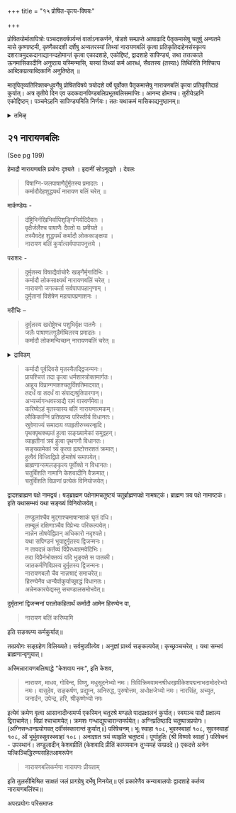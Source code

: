 +++
title = "१५ प्रोषित-कृत्य-विषयः"

+++

प्रोषितयोर्मातापित्रोः पञ्चदशवर्षपर्यन्तं वार्ताऽनाकर्णने, षोडशे सम्प्राप्ते आषाढादि पैतृकमासेषु चतुर्षु अन्यतमे मासे कृष्णाष्टमी, कृष्णैकादशी दर्शेषु अन्यतरस्यां तिथ्यां नारायणबलिं कृत्वा प्रतिकृतिदाहेनसंस्कृत्य दशरात्रमुदकदानाद्यानन्दहोमान्तं कृत्वा एकादशाहे, एकोद्दिष्टं, द्वादशाहे सापिण्ड्यं, तथा तत्तत्काले ऊनमासिकादीनि अनुष्ठाय यस्मिन्मासि, यस्यां तिथ्यां कर्म आरब्धं, सैवतस्य (तस्याः) तिथिरिति निश्चित्य आब्दिकप्रत्याब्दिकानि अनुतिष्ठेत् ॥

मातृपितृव्यतिरिक्तबन्धुवर्गेषु प्रोषितविषये त्रयोदशे वर्षे पूर्वोक्त पैतृकमासेषु नारायणबलिं कृत्वा प्रतिकृतिदाहं कुर्यात्। अत्र तृतीये दिन एव उदकदानपिण्डबलिप्रभूतबलिसमाप्तिः। आनन्द होमश्च। तुरीयेऽहनि एकोद्दिष्टम्। पञ्चमेऽहनि सापिण्ड्यमिति निर्णयः। ततः यथाक्रमं मासिकाद्यनुष्ठानम्॥

<details><summary>तमिऴ्</summary>

## 15 ப்ரோஷித க்ருத்ய விஷயம்

தேசாந்தரம் சென்றிருந்த தாய், தகப்பன் இவர்களின் இருப்பிடம் அறிய முடியாதபடி ஆகிவிட்டால் பதினைந்து வருடங்களுக்குப் பிறகு 16வது வருடத்தில் ஆடி, புரட்டாசி, மார்கழி, மாசி மாதங்களில் கிருஷ்ண அஷ்டமி, கிருஷ்ண ஏகாதசி, அமாவாஸ்யை இவைகளில் ஏதாவது ஒரு திதியை அவர்களின் மரண திதியாகக் கொண்டு முதலில் நாராயண பலியைச் செய்து பிரதிகிருதி தாஹத்தினால் ஸம்ஸ்காரம் செய்து, தசராத்ரம், ஆசௌசம் அனுஷ்டித்து க்ரமப்படி பிரதம தினத்திலேயே பாஷாண ஸ்தாபனாதிகளைச் செய்து, 11வது தினம், ஏகாஹம், 12வது தினம் ஸபிண்டீகரணம் செய்ய வேண்டும். பிறகு மாதாந்த்ர ஊன மாஸிகாதிகள்; அடுத்த வருடம் அதே திதியில் ஆப்திகம்; க்ரமமாக ப்ரத்யாப்திகாதிகளை அனுஷ்டித்து வர வேண்டும்.

மாதா பிதாக்கள் தவிர, இதரர்களின் தேசாந்த்ர கமனத்தின் நிலையை அறியாத விஷயத்தில் 12 வருடங்கள் முடிந்ததும், 13வது வருடத்தில் மேலே குறிப்பிட்ட மாதங்களில் மேலே குறிப்பிட்ட
திதிகளில் நாராயண பலி, பிரதிகிருதி ஸம்ஸ்காரம் இவைகளைச் செய்து மூன்றாவது தினத்தில் தசம தின க்ருத்யம், நான்காவது தினத்தில் ஏகாஹம், ஐந்தாவது தினத்தில் ஸபிண்டீகரணம் செய்ய வேண்டும். பிறகு க்ரமப்படி ஊன மாஸாதிகளைச் செய்து ஆப்திக ப்ரத்யாப்திகங்களைச் செய்ய வேண்டும்.

</details>

## २१ नारायणबलिः
(See pg 199)

हेमाद्रौ नारायणबलि प्रयोगः दृश्यते । इदानीं सोऽनूद्यते । देवलः

> विषाग्नि-जलपाषाणैर्दुर्मृतस्य प्रमादतः ।  
कर्मादौदेहशुद्ध्यर्थं नारायण बलिं चरेत् ॥

मार्कण्डेयः - 

> दंष्ट्रिभिर्नखिभिर्वापिशृङ्गिभिर्यदिदैवतः ।  
वृक्षैर्जलैश्च पाषाणैः दैवतो यः प्रमीयते ।  
तस्यैवदेह शुद्ध्यर्थं कर्मादौ लोककाङ्क्षया ।  
नारायण बलिं कुर्यात्सर्वपापापनुत्तये ।

पराशरः -

> दुर्मृतस्य विषाद्यैर्वाचोरैः खङ्गैर्मृगादिभिः ।  
कर्मादौ लोकसाक्ष्यर्थं नारायणबलिं चरेत् ।  
नारायणो जगत्कर्ता सर्वपापापहानृणाम् ।  
दुर्मृतानां विशेषेण महापापप्रणाशनः । 

मरीचिः – 

> दुर्मृतस्य खरोष्ट्रेश्च पशुभिर्वृक्ष पातनैः ।  
जलैः पाषाणलगुडैर्मथितस्य प्रमादतः ।  
कर्मादौ लोकमन्विच्छन् नारायणबलिं चरेत् ॥

<details><summary>द्राविडम्</summary>

### 16 நாராயண பலி

நாராயண பலி ப்ரயோகமானது பலவிதமாகச் சொல்லப்படுகிறது. ஆயினும் "ஹேமாத்ரி" என்கிற க்ரந்தத்தில் சொல்லப்பட்டுள்ளதை இங்கு சுருக்கமாக விஜ்ஞாபித்துக் கொள்கிறேன்.

துர்மரணம் முதலியவைகளில் ஆதியில் நாராயண பலியை அவச்யம் அனுஷ்டித்துத்தான் கர்மாவை ஆரம்பிக்க வேண்டும் என்று பல மஹர்ஷிகளின் அபிப்பிராயம். உபவீதத்துடன் தான்

செய்ய வேண்டும். இதில் கேசவாதிகள் 12, வாஸுதேவாதிகள் 12. ஆக மொத்தம் 24. 24 பிராம்மணர்கள் கிடைத்தாலும் சரி அல்லது 12 அல்லது 8 அல்லது 6 இப்படியாகக் கிடைக்கிறவர்களை அனுஸரித்து அவர்களின் பேரில் 24 நாமாக்களை வகுத்து வரிக்க வேண்டும். ஸங்கல்ப்பம் செய்து கொண்டு அவர்களுக்கு ஆஸநம் ஸமர்ப்பிக்க வேண்டும். பாத ப்ரக்ஷாளநம், கந்தாத்யுபசாரம் செய்ய வேண்டும். லௌகிகாக்நியை ப்ரதிஷ்டை செய்து தர்வீ ஸம்ஸ்காராந்தம் செய்து பூராதி வ்யாஹ்ருதிகளை 108, 108 ஆக ப்ரத்யேகம் ஹோமம் செய்ய வேண்டும்."ஓம் பூ: ஸ்வாஹா அக்நயே இதம் நமம, ஓம் பூஸ் ஸ்வாஹா அக்நய இதம் நமம" என்று மூன்று வ்யாஹ்ருதி ஹோமங்களையும் செய்ய வேண்டும். பிறகு, 'ஓம் பூர்புவஸ்ஸுஸ்வாஹா - ப்ரஜாபதயே இதம் நமம" என்பதாகவும் 108 ஆஹுதிகள். பிராயச்சித்த ஹோமம். ப்ராணாயாமம். பரிஷேசனம். உபஸ்தானம் செய்து, தண்டுலம்
முதலானவைகளை, "கேசவ ப்ரிதிம் கேசவ நாராயண மாதவ கோவிந்த விஷ்ணு மதுஸூதந ப்ரீதிம் காமய மாந: துப்யமஹம் ஸம்ப்ரததே'" இப்படியாக வரித்த க்ரமத்தில் தத்தம் செய்து விட்டு அக்ஷதை, துளசி இவைகளை எடுத்துக் கொண்டு, “ஏகோ விஷ்ணு: + அவ்யய: அநேந யத்கிஞ்சித் ஹிரண்ய ஸஹித ஆமரூப நாராயண பலிநா பகவாந் ஸர்வாத்மக: ஸ்ரீ நாராயண: ப்ரீயதாம்' என்று அக்ஷதை, துளசி கலந்த ஜலத்தைக் கிழக்கு நுனிகளாகப் போடப்பட்ட தர்ப்பங்களில் விட்டு விட வேண்டும்.

இவ்விதமாகவே கந்யா பாலர்களின் 12வது தினத்தில் செய்ய வேண்டிய நாராயண பலியையும் செய்ய வேண்டும்.

</details>

> कर्मादौ पूर्वदिवसे मृतस्यैतद्द्विजन्मनः।  
प्रायश्चित्तं तदा कृत्वा धर्मशास्त्रोक्तमार्गतः।  
आहूय विप्रान्गणशश्चतुर्विंशतिमादरात्।  
तदर्धं वा तदर्धं वा संपाद्यश्रुतिपारगान्।  
अभ्यर्च्यगन्धवस्त्राद्यै रामं वास्वर्णमेवा॥  
करिष्येऽहं मृतस्यास्य बलिं नारायणात्मकम्।  
लौकिकाग्निं प्रतिष्ठाप्य परिस्तीर्य विधानतः।  
स्रुवेणाज्यं समादाय व्याहृतीरुच्चरन्हृदि।  
पृथक्पृथक्च्छतं हुत्वा सङ्ख्यामेकां समुद्वहन्।  
व्याहृतीनां त्रयं हुत्वा पृथगनौ विधानतः।  
सङ्ख्यामेकां त्र्यं कृत्वा ह्यष्टोत्तरशतं क्रमात्।  
हुत्वैवं विधिवद्विप्रो होमशेषं समापयेत्।  
ब्राह्मणान्समलङ्कृत्य पूर्वोक्ते न विधानतः।  
चतुर्विंशति नामानि केशवादीनि वैक्रमात्।  
चतुर्विंशति विप्राणां प्रत्येकं विनियोजयेत्।

द्वादशब्राह्मण पक्षे नामद्वयं। षड्ब्राह्मण पक्षेनामचतुष्टयं चतुर्ब्राह्मणपक्षे नामषट्कं। ब्राह्मण त्रय पक्षे नामाष्टकं। इति यथासम्भवं यथा सङ्ख्यं विनियोजयेत्। 

> तण्डुलांश्चैव मुद्गाश्चमाषान्शाकं घृतं दधि।  
ताम्बूलं दक्षिणाञ्चैव विप्रेभ्यः परिकल्पयेत्।  
नान्नेन तोषयेद्विप्रान् अधिकारो नदृश्यते।  
यथा सपिण्डनं भूयाद्दुर्मृतस्य द्विजन्मनः।  
न तावदन्नं कर्तव्यं विप्रैरध्यात्मवेदिभिः।  
तदा विप्रैर्नभोक्तव्यं यदि भुङ्क्ते स पातकी।  
जातकर्मणिविप्रस्य दुर्मृतस्य द्विजन्मनः।  
नारायणबलौ चैव नान्नश्राद्दं समाचरेत्॥  
हिरण्येनैव धान्यैर्वाकुर्याच्छ्राद्धं विधानतः।  
अन्नेनकारयेद्यस्तु सचण्डालसमोभवेत्॥

दुर्मृतानां द्विजन्मनां परलोकहितार्थं कर्मादौ आमेन हिरण्येन वा, 

> नारायण बलिं करिष्यामि

इति सङक्ल्प्य कर्मकुर्यात्॥

तत्प्रयोगः सङ्ग्रहेण विलिख्यते। सर्वमुपवीत्येव। अनुज्ञां प्रार्थ्य सङ्कल्पयेत्। कृच्छ्रञ्चचरेत् । यथा सम्भवं ब्राह्मणान्वृणुयात्।

अस्मिन्नारायणबलिश्राद्धे "केशवाय नमः", इति केशव, 

> नारायण, माधव, गोविन्द, विष्णु, मधुसूदनेभ्यो नमः। त्रिविक्रिमवामनश्रीधरहृषीकेशपद्मनाभदामोदरेभ्यो नमः। वासुदेव, सङ्कर्षण, प्रद्युम्न, अनिरुद्ध, पुरुषोत्तम, अधोक्षजेभ्यो नमः। नारसिंह, अच्युत, जनार्दन, उपेन्द्र, हरि, श्रीकृष्णेभ्यो नमः 

इत्येवं क्रमेण वृत्वा आसानादीन्समर्प्य एकस्मिन् चतुरश्रे मण्डले पादप्रक्षालनं कुर्यात्। स्वयञ्च पादौ प्रक्षाल्य द्विराचामेत्। विप्रां श्चाचामयेत्। क्रमशः गन्धाद्युपचारान्समर्पयेत्। अग्निप्रतिष्ठादि चतुष्पात्रप्रयोगः। (अग्निसन्धानप्रयोगवत् दर्वीसंस्कारान्तं कुर्यात्॥) परिषेचनम्। भूः स्वाहा १०८, भुवस्स्वाहा॑ १०८, सुवस्स्वाहा॑ १०८, ओं भूर्भुवस्सुवस्स्वाहा॑ १०८। अनाज्ञात त्रयं व्याहृति चतुष्टयं। पूर्णाहुतिः (श्री विष्णवे स्वाहा॑ ) परिषेचनं - उपस्थानं। तण्डुलादीन् केशवप्रीतिं (केशवादि प्रीतिं कामयमानः तुभ्यमहं सम्प्रददे।) एकदत्ते अनेन यत्किञ्चिद्धिरण्यसहितआमरूपेन 

> नारायणबलिकर्मणा नारायणः प्रीयताम् 

इति तुलसीमिश्रित साक्षतं जलं प्रागग्रेषु दर्भेषु निनयेत्॥ एवं प्रकारेणैव कन्याबालयोः द्वादशाहे कर्तव्य नारायणबलिंश्च॥

अपरप्रयोगः परिसमाप्तः